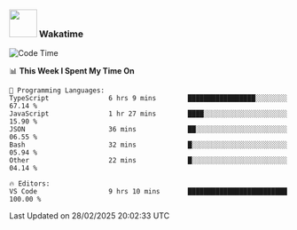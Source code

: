 ### <img src="https://media.giphy.com/media/VgCDAzcKvsR6OM0uWg/giphy.gif" width="50"> Wakatime

  <!--START_SECTION:waka-->
![Code Time](http://img.shields.io/badge/Code%20Time-1%2C505%20hrs%2020%20mins-blue)

📊 **This Week I Spent My Time On** 

```text
💬 Programming Languages: 
TypeScript               6 hrs 9 mins        █████████████████░░░░░░░░   67.14 % 
JavaScript               1 hr 27 mins        ████░░░░░░░░░░░░░░░░░░░░░   15.90 % 
JSON                     36 mins             ██░░░░░░░░░░░░░░░░░░░░░░░   06.55 % 
Bash                     32 mins             █░░░░░░░░░░░░░░░░░░░░░░░░   05.94 % 
Other                    22 mins             █░░░░░░░░░░░░░░░░░░░░░░░░   04.14 % 

🔥 Editors: 
VS Code                  9 hrs 10 mins       █████████████████████████   100.00 % 
```


 Last Updated on 28/02/2025 20:02:33 UTC
<!--END_SECTION:waka-->
